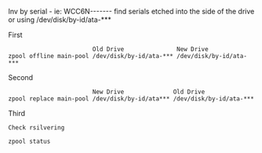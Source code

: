 Inv by serial - ie: WCC6N------- 
find serials etched into the side of the drive or using /dev/disk/by-id/ata-***

First

```
                        Old Drive               New Drive
zpool offline main-pool /dev/disk/by-id/ata-*** /dev/disk/by-id/ata-***
```

Second

```
                        New Drive              Old Drive
zpool replace main-pool /dev/disk/by-id/ata*** /dev/disk/by-id/ata-***
```


Third

```
Check rsilvering

zpool status

```
